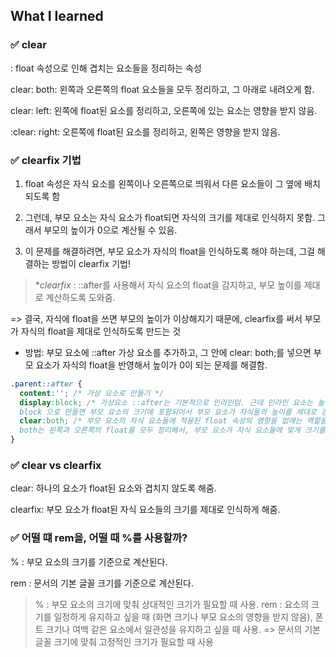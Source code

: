 ## What I learned

### ✅ clear 
: float 속성으로 인해 겹치는 요소들을 정리하는 속성

clear: both: 왼쪽과 오른쪽의 float 요소들을 모두 정리하고, 그 아래로 내려오게 함.

clear: left: 왼쪽에 float된 요소를 정리하고, 오른쪽에 있는 요소는 영향을 받지 않음.

:clear: right: 오른쪽에 float된 요소를 정리하고, 왼쪽은 영향을 받지 않음.

### ✅ clearfix 기법
1. float 속성은 자식 요소를 왼쪽이나 오른쪽으로 띄워서 다른 요소들이 그 옆에 배치되도록 함

2. 그런데, 부모 요소는 자식 요소가 float되면 자식의 크기를 제대로 인식하지 못함. 그래서 부모의 높이가 0으로 계산될 수 있음.

3. 이 문제를 해결하려면, 부모 요소가 자식의 float을 인식하도록 해야 하는데, 그걸 해결하는 방법이 clearfix 기법!

>**clearfix* : ::after를 사용해서 자식 요소의 float을 감지하고, 부모 높이를 제대로 계산하도록 도와줌.

=> 결국, 자식에 float을 쓰면 부모의 높이가 이상해지기 때문에, clearfix를 써서 부모가 자식의 float을 제대로 인식하도록 만드는 것

- 방법:
  부모 요소에 ::after 가상 요소를 추가하고, 그 안에 clear: both;를 넣으면 부모 요소가 자식의 float을 반영해서 높이가 0이 되는 문제를 해결함.

```css
.parent::after {
  content:''; /* 가상 요소로 만들기 */
  display:block; /* 가상요소 ::after는 기본적으로 인라인임. 근데 인라인 요소는 높이를 가지지 않아서 부모 요소의 크기를 확장하지 못함.
  block 으로 만들면 부모 요소의 크기에 포함되어서 부모 요소가 자식들의 높이를 제대로 감싸게 됨 */
  clear:both; /* 부모 요소의 자식 요소들에 적용된 float 속성의 영향을 없애는 역할을 함.
  both는 왼쪽과 오른쪽의 float를 모두 정리해서, 부모 요소가 자식 요소들에 맞게 크기를 자동으로 조정하게 함.*/
}
```
### ✅ clear vs clearfix
clear: 하나의 요소가 float된 요소와 겹치지 않도록 해줌.

clearfix: 부모 요소가 float된 자식 요소들의 크기를 제대로 인식하게 해줌.

### ✅ 어떨 떄 rem을, 어떨 때 %를 사용할까?
% : 부모 요소의 크기를 기준으로 계산된다.

rem : 문서의 기본 글꼴 크기를 기준으로 계산된다.

>% : 부모 요소의 크기에 맞춰 상대적인 크기가 필요할 때 사용.
>rem : 요소의 크기를 일정하게 유지하고 싶을 때 (화면 크기나 부모 요소의 영향을 받지 않음), 폰트 크기나 여백 같은 요소에서 일관성을 유지하고 싶을 때 사용. => 문서의 기본 글꼴 크기에 맞춰 고정적인 크기가 필요할 때 사용

